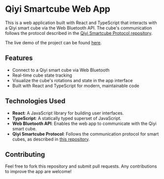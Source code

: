 # Qiyi Smartcube Web App

This is a web application built with React and TypeScript that interacts with a Qiyi smart cube via the Web Bluetooth API. The cube's communication follows the protocol described in the [Qiyi Smartcube Protocol repository](https://github.com/Flying-Toast/qiyi_smartcube_protocol).

The live demo of the project can be found [here](https://agolovchuk.github.io/qy-cube/).

## Features

- Connect to a Qiyi smart cube via Web Bluetooth
- Real-time cube state tracking
- Visualize the cube's rotations and state in the app interface
- Built with React and TypeScript for modern, maintainable code

## Technologies Used

- **React**: A JavaScript library for building user interfaces.
- **TypeScript**: A statically typed superset of JavaScript.
- **Web Bluetooth API**: Enables the web app to communicate with the Qiyi smart cube.
- **Qiyi Smartcube Protocol**: Follows the communication protocol for smart cubes, as described in [this repository](https://github.com/Flying-Toast/qiyi_smartcube_protocol).

## Contributing

Feel free to fork this repository and submit pull requests. Any contributions to improve the app are welcome!
